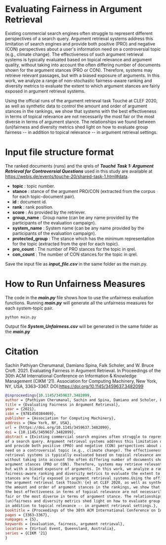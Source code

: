 # Evaluating Fairness in Argument Retrieval

Existing commercial search engines often struggle to represent different perspectives of a search query. Argument retrieval systems address this limitation of search engines and provide both positive (PRO) and negative (CON) perspectives about a user's information need on a controversial topic (e.g., climate change). The effectiveness of such argument retrieval systems is typically evaluated based on topical relevance and argument quality, without taking into account the often differing number of documents shown for the argument stances (PRO or CON). Therefore, systems may retrieve relevant passages, but with a biased exposure of arguments. In this work, we analyze a range of non-stochastic fairness-aware ranking and diversity metrics to evaluate the extent to which argument stances are fairly exposed in argument retrieval systems.

Using the official runs of the argument retrieval task Touché at CLEF 2020, as well as synthetic data to control the amount and order of argument stances in the rankings, we show that systems with the best effectiveness in terms of topical relevance are not necessarily the most fair or the most diverse in terms of argument stance. The relationships we found between (un)fairness and diversity metrics shed light on how to evaluate group fairness -- in addition to topical relevance -- in argument retrieval settings.

# Input file structure format

The ranked documents (runs) and the qrels of **_Touché Task 1: Argument Retrieval for Controversial Questions_** used in this study are available at https://webis.de/events/touche-20/shared-task-1.html#data.

- **topic** : topic number.
- **stance** : stance of the argument PRO/CON (extracted from the corpus for each topic-document pair).
- **id** : document id.
- **rank** : rank position.
- **score** : As provided by the retriever.
- **group_name** : Group name (can be any name provided by the participants of the evaluation campaign).
- **system_name** : System name (can be any name provided by the participants of the evaluation campaign).
- **protected_group** : The stance which has the minimum representation for the topic (extracted from the qrel for each topic).
- **pro_count** : The number of PRO stances for the topic in qrel.
- **con_count** : The number of CON stances for the topic in qrel.

Save the input file as **_input_file.csv_** in the same folder as the main.py.

# How to Run Unfairness Measures

The code in the **_main.py_** file shows how to use the unfairness evaluation functions. Running **_main.py_** will generate all the unfairness measures for each system-topic pair. 

`python main.py`

Output file **_System_Unfairness.csv_** will be generated in the same folder as the **_main.py_**


# Citation

Sachin Pathiyan Cherumanal, Damiano Spina, Falk Scholer, and W. Bruce Croft. 2021. Evaluating Fairness in Argument Retrieval. In Proceedings of the 30th ACM International Conference on Information & Knowledge Management (CIKM '21). Association for Computing Machinery, New York, NY, USA, 3363–3367. DOI:https://doi.org/10.1145/3459637.3482099

```bibtex
@inproceedings{10.1145/3459637.3482099,
author = {Pathiyan Cherumanal, Sachin and Spina, Damiano and Scholer, Falk and Croft, W. Bruce},
title = {Evaluating Fairness in Argument Retrieval},
year = {2021},
isbn = {9781450384469},
publisher = {Association for Computing Machinery},
address = {New York, NY, USA},
url = {https://doi.org/10.1145/3459637.3482099},
doi = {10.1145/3459637.3482099},
abstract = {Existing commercial search engines often struggle to represent different perspectives
of a search query. Argument retrieval systems address this limitation of search engines
and provide both positive (PRO) and negative (CON) perspectives about a user's information
need on a controversial topic (e.g., climate change). The effectiveness of such argument
retrieval systems is typically evaluated based on topical relevance and argument quality,
without taking into account the often differing number of documents shown for the
argument stances (PRO or CON). Therefore, systems may retrieve relevant passages,
but with a biased exposure of arguments. In this work, we analyze a range of non-stochastic
fairness-aware ranking and diversity metrics to evaluate the extent to which argument
stances are fairly exposed in argument retrieval systems.Using the official runs of
the argument retrieval task Ttouch\'{e} at CLEF 2020, as well as synthetic data to control
the amount and order of argument stances in the rankings, we show that systems with
the best effectiveness in terms of topical relevance are not necessarily the most
fair or the most diverse in terms of argument stance. The relationships we found between
(un)fairness and diversity metrics shed light on how to evaluate group fairness --
in addition to topical relevance -- in argument retrieval settings.},
booktitle = {Proceedings of the 30th ACM International Conference on Information &amp; Knowledge Management},
pages = {3363–3367},
numpages = {5},
keywords = {evaluation, fairness, argument retrieval},
location = {Virtual Event, Queensland, Australia},
series = {CIKM '21}
}
```

